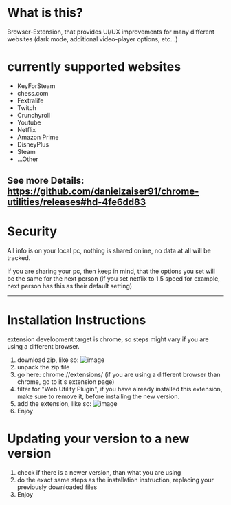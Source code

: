 # What is this?
Browser-Extension, that provides UI/UX improvements for many different websites (dark mode, additional video-player options, etc...)

# currently supported websites
- KeyForSteam
- chess.com
- Fextralife
- Twitch
- Crunchyroll
- Youtube
- Netflix
- Amazon Prime
- DisneyPlus
- Steam
- ...Other

See more Details: https://github.com/danielzaiser91/chrome-utilities/releases#hd-4fe6dd83
---

# Security
All info is on your local pc, nothing is shared online, no data at all will be tracked.

If you are sharing your pc, then keep in mind, that the options you set will be the same for the next person (if you set netflix to 1.5 speed for example, next person has this as their default setting)

---

# Installation Instructions

extension development target is chrome, so steps might vary if you are using a different browser.

1. download zip, like so:
 ![image](https://github.com/user-attachments/assets/2a43e5e6-efb6-4f94-96a4-2ffb82ee48ad)
2. unpack the zip file
3. go here: chrome://extensions/ (if you are using a different browser than chrome, go to it's extension page)
4. filter for "Web Utility Plugin", if you have already installed this extension, make sure to remove it, before installing the new version.
5. add the extension, like so:
 ![image](https://github.com/user-attachments/assets/c28f860e-7513-4367-bc3b-e18be17b7c64)
6. Enjoy

# Updating your version to a new version
1. check if there is a newer version, than what you are using
3. do the exact same steps as the installation instruction, replacing your previously downloaded files
4. Enjoy
